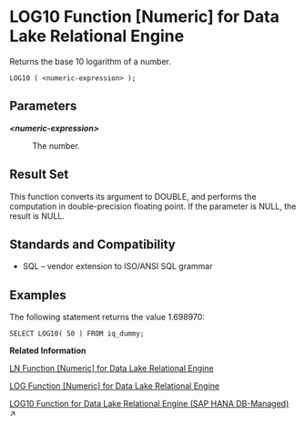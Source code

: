 <!-- loioa560b1f984f210158a13cb8a24202e26 -->

# LOG10 Function \[Numeric\] for Data Lake Relational Engine

Returns the base 10 logarithm of a number.



```
LOG10 ( <numeric-expression> );
```



<a name="loioa560b1f984f210158a13cb8a24202e26__LOG10_parm1"/>

## Parameters


<dl>
<dt><b>

*<numeric-expression\>*

</b></dt>
<dd>

The number.



</dd>
</dl>



<a name="loioa560b1f984f210158a13cb8a24202e26__LOG10_returns1"/>

## Result Set

This function converts its argument to DOUBLE, and performs the computation in double-precision floating point. If the parameter is NULL, the result is NULL.



<a name="loioa560b1f984f210158a13cb8a24202e26__LOG10_standards1"/>

## Standards and Compatibility

-   SQL – vendor extension to ISO/ANSI SQL grammar



<a name="loioa560b1f984f210158a13cb8a24202e26__LOG10_example1"/>

## Examples

The following statement returns the value 1.698970:

```
SELECT LOG10( 50 ) FROM iq_dummy;
```

**Related Information**  


[LN Function \[Numeric\] for Data Lake Relational Engine](ln-function-numeric-for-data-lake-relational-engine-a55f245.md "Returns the natural logarithm of the specified expression.")

[LOG Function \[Numeric\] for Data Lake Relational Engine](log-function-numeric-for-data-lake-relational-engine-a560332.md "Returns the natural logarithm of a number.")

[LOG10 Function for Data Lake Relational Engine (SAP HANA DB-Managed)](https://help.sap.com/viewer/a898e08b84f21015969fa437e89860c8/2024_3_QRC/en-US/56b6d539c61b44a3a392d9b8f5ba937c.html "Returns the base 10 logarithm of a number.") :arrow_upper_right:

